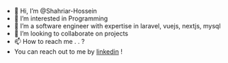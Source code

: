 - 👋 Hi, I’m @Shahriar-Hossein
- 👀 I’m interested in Programming
- 🌱 I’m a software engineer with expertise in laravel, vuejs, nextjs, mysql
- 💞️ I’m looking to collaborate on projects
- 📫 How to reach me . . ?
- You can reach out to me by [linkedin](https://www.linkedin.com/in/shahriar-hossein-27b022205/) !

<!---
Shahriar-Hossein/Shahriar-Hossein is a ✨ special ✨ repository because its `README.md` (this file) appears on your GitHub profile.
You can click the Preview link to take a look at your changes.
--->
